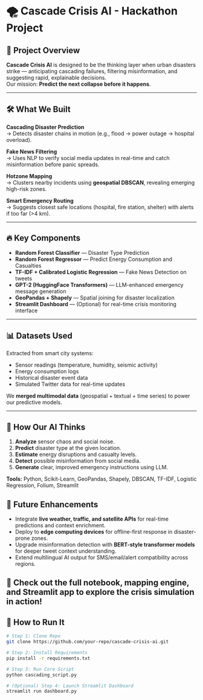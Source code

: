 # 🌪️ Cascade Crisis AI - Hackathon Project

## 🚀 Project Overview
**Cascade Crisis AI** is designed to be the thinking layer when urban disasters strike — anticipating cascading failures, filtering misinformation, and suggesting rapid, explainable decisions.  
Our mission: **Predict the next collapse before it happens**.

---

## 🛠️ What We Built
**Cascading Disaster Prediction**  
→ Detects disaster chains in motion (e.g., flood → power outage → hospital overload).

**Fake News Filtering**  
→ Uses NLP to verify social media updates in real-time and catch misinformation before panic spreads.

**Hotzone Mapping**  
→ Clusters nearby incidents using **geospatial DBSCAN**, revealing emerging high-risk zones.

**Smart Emergency Routing**  
→ Suggests closest safe locations (hospital, fire station, shelter) with alerts if too far (>4 km).

---

## 🔥 Key Components
- **Random Forest Classifier** — Disaster Type Prediction  
- **Random Forest Regressor** — Predict Energy Consumption and Casualties  
- **TF-IDF + Calibrated Logistic Regression** — Fake News Detection on tweets  
- **GPT-2 (HuggingFace Transformers)** — LLM-enhanced emergency message generation  
- **GeoPandas + Shapely** — Spatial joining for disaster localization  
- **Streamlit Dashboard** — (Optional) for real-time crisis monitoring interface  

---

## 📊 Datasets Used
Extracted from smart city systems:
- Sensor readings (temperature, humidity, seismic activity)
- Energy consumption logs
- Historical disaster event data
- Simulated Twitter data for real-time updates  

We **merged multimodal data** (geospatial + textual + time series) to power our predictive models.

---

## 🧠 How Our AI Thinks
1. **Analyze** sensor chaos and social noise.  
2. **Predict** disaster type at the given location.  
3. **Estimate** energy disruptions and casualty levels.  
4. **Detect** possible misinformation from social media.  
5. **Generate** clear, improved emergency instructions using LLM.

**Tools:** Python, Scikit-Learn, GeoPandas, Shapely, DBSCAN, TF-IDF, Logistic Regression, Folium, Streamlit

## 🚀 Future Enhancements

- Integrate **live weather, traffic, and satellite APIs** for real-time predictions and context enrichment.
- Deploy to **edge computing devices** for offline-first response in disaster-prone zones.
- Upgrade misinformation detection with **BERT-style transformer models** for deeper tweet context understanding.
- Extend multilingual AI output for SMS/email/alert compatibility across regions.

📍 **Check out the full notebook, mapping engine, and Streamlit app to explore the crisis simulation in action!**
---

## 🧪 How to Run It
```bash
# Step 1: Clone Repo
git clone https://github.com/your-repo/cascade-crisis-ai.git

# Step 2: Install Requirements
pip install -r requirements.txt

# Step 3: Run Core Script
python cascading_script.py

# (Optional) Step 4: Launch Streamlit Dashboard
streamlit run dashboard.py

